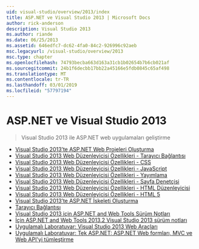 ```yaml
---
uid: visual-studio/overview/2013/index
title: ASP.NET ve Visual Studio 2013 | Microsoft Docs
author: rick-anderson
description: Visual Studio 2013
ms.author: riande
ms.date: 06/25/2013
ms.assetid: 646edfc7-dc62-4fa0-84c2-926996c92aeb
msc.legacyurl: /visual-studio/overview/2013
msc.type: chapter
ms.openlocfilehash: 74793becba663d163a31cb1b02654b7b6cb021af
ms.sourcegitcommit: 24b1f6decbb17bb22a45166e5fdb0845c65af498
ms.translationtype: MT
ms.contentlocale: tr-TR
ms.lasthandoff: 03/01/2019
ms.locfileid: "57797194"
---
```

<a name="aspnet-and-visual-studio-2013"></a>ASP.NET ve Visual Studio 2013
====================
> Visual Studio 2013 ile ASP.NET web uygulamaları geliştirme


- [Visual Studio 2013’te ASP.NET Web Projeleri Oluşturma](creating-web-projects-in-visual-studio.md)
- [Visual Studio 2013 Web Düzenleyicisi Özellikleri - Tarayıcı Bağlantısı](visual-studio-2013-web-editor-features-browser-link.md)
- [Visual Studio 2013 Web Düzenleyicisi Özellikleri - CSS](visual-studio-2013-web-editor-features-css.md)
- [Visual Studio 2013 Web Düzenleyicisi Özellikleri - JavaScript](visual-studio-2013-web-editor-features-javascript.md)
- [Visual Studio 2013 Web Düzenleyicisi Özellikleri - Yayımlama](visual-studio-2013-web-editor-features-publishing.md)
- [Visual Studio 2013 Web Düzenleyicisi Özellikleri - Sayfa Denetçisi](visual-studio-2013-web-editor-features-page-inspector.md)
- [Visual Studio 2013 Web Düzenleyicisi Özellikleri - HTML Düzenleyicisi](visual-studio-2013-web-editor-features-html-editor.md)
- [Visual Studio 2013 Web Düzenleyicisi Özellikleri - HTML 5](visual-studio-2013-web-editor-features-html5.md)
- [Visual Studio 2013’te ASP.NET İskeleti Oluşturma](aspnet-scaffolding-overview.md)
- [Tarayıcı Bağlantısı](using-browser-link.md)
- [Visual Studio 2013 için ASP.NET and Web Tools Sürüm Notları](release-notes.md)
- [İçin ASP.NET and Web Tools 2013.2 Visual Studio 2013 sürüm notları](aspnet-and-web-tools-20132-preview-for-visual-studio-2013-release-notes.md)
- [Uygulamalı Laboratuvar: Visual Studio 2013 Web Araçları](visual-studio-2013-web-tools.md)
- [Uygulamalı Laboratuvar: Tek ASP.NET: ASP.NET Web formları, MVC ve Web API'yi tümleştirme](one-aspnet-integrating-aspnet-web-forms-mvc-and-web-api.md)
